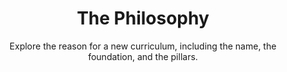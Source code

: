 ---
title: The Philosophy
subtitle: Explore the reason for a new curriculum, including the name, the foundation, and the pillars.
video:
  - src: https://sabbath-school-resources-assets.adventech.io/en/aij/aij-training-videos/assets/en-aij-the-philosophy.mp4
    title: The Philosophy
    thumbnail: https://sabbath-school-resources-assets.adventech.io/en/aij/aij-training-videos/assets/en-aij-the-philosophy.webp
---